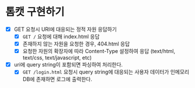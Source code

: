 # 톰캣 구현하기

- [x] GET 요청시 URI에 대응되는 정적 자원 응답하기
  - [x] `GET /` 요청에 대해 index.html 응답
  - [x] 존재하지 않는 자원을 요청한 경우, 404.html 응답
  - [x] 요청한 자원의 확장자에 따라 Content-Type 설정하여 응답 (text/html, text/css, text/javascript, etc)

- [x] uri에 query string이 포함되면 파싱하여 처리한다.
  - [x] `GET /login.html` 요청시 query string에 대응되는 사용자 데이터가 인메모리 DB에 존재하면 로그에 출력한다.
